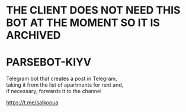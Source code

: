 # THE CLIENT DOES NOT NEED THIS BOT AT THE MOMENT SO IT IS ARCHIVED

# PARSEBOT-KIYV
Telegram bot that creates a post in Telegram,\
taking it from the list of apartments for rent and,\
if necessary, forwards it to the channel

https://t.me/salkooua
